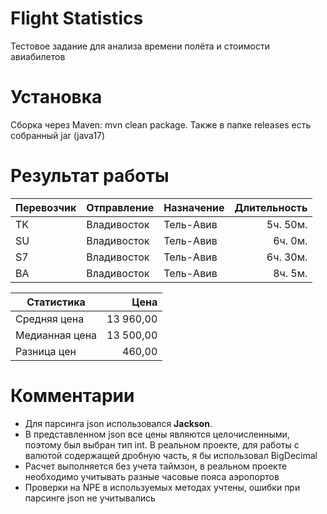 # Flight Statistics
Тестовое задание для анализа времени полёта и стоимости авиабилетов
# Установка
Сборка через Maven: mvn clean package. Также в папке releases есть собранный jar (java17)
# Результат работы
| Перевозчик | Отправление   | Назначение  | Длительность |
|------------|---------------|------------|-------------:|
| TK         | Владивосток   | Тель-Авив  |     5ч. 50м. |
| SU         | Владивосток   | Тель-Авив  |      6ч. 0м. |
| S7         | Владивосток   | Тель-Авив  |     6ч. 30м. |
| BA         | Владивосток   | Тель-Авив  |      8ч. 5м. |

| Статистика        | Цена       |
|------------------|-----------:|
| Средняя цена      | 13 960,00 |
| Медианная цена    | 13 500,00 |
| Разница цен       |    460,00 |
# Комментарии
- Для парсинга json использовался **Jackson**.
- В представленном json все цены являются целочисленными, поэтому был выбран тип int. В реальном проекте, для работы с валютой содержащей дробную часть, я бы использовал BigDecimal
- Расчет выполняется без учета таймзон, в реальном проекте необходимо учитывать разные часовые пояса аэропортов
- Проверки на NPE в используемых методах учтены, ошибки при парсинге json не учитывались
